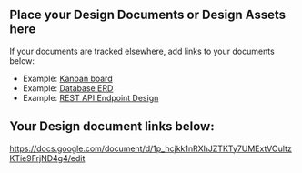 ## Place your Design Documents or Design Assets here
If your documents are tracked elsewhere, add links to your documents below:
* Example: [Kanban board](https://trello.com/b/sdu02QE1/bookmark-manager)
* Example: [Database ERD](https://drive.google.com/file/d/1i9perOTx3RZRgZ7xb1dRQzf-rZ5JPbER/view?usp=sharing)
* Example: [REST API Endpoint Design](https://docs.google.com/spreadsheets/d/116InsSu99N0zIwEzilJCzCApfK3HQfJiFkJKpwpUGZY/edit?usp=sharing)

## Your Design document links below:

https://docs.google.com/document/d/1p_hcjkk1nRXhJZTKTy7UMExtVOultzKTie9FrjND4g4/edit


